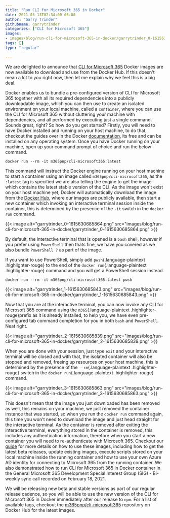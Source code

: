 ```yaml
---
title: "Run CLI for Microsoft 365 in Docker"
date: 2021-03-13T02:34:00-05:00
author: "Garry Trinder"
githubname: garrytrinder
categories: ["CLI for Microsoft 365"]
images:
- images/blog/run-cli-for-microsoft-365-in-docker/garrytrinder_0-1615630685864.png
tags: []
type: "regular"

---
```



We are delighted to announce that [CLI for Microsoft
365](https://aka.ms/cli-m365) Docker images are now available to
download and use from the Docker Hub.
If this doesn't mean a lot to you right now, then let me explain why we
feel this is a big deal.

Docker enables us to bundle a pre-configured version of CLI for
Microsoft 365 together with all its required dependencies into a
publicly downloadable image, which you can then use to create an
isolated environment on your local machine, called a
`container`, where you can use
the CLI for Microsoft 365 without cluttering your machine with
dependencies, and all performed by executing just a single command.
Sounds great, right? So how do you get started?
Firstly, you will need to have Docker installed and running on your host
machine, to do that, checkout the guides over in the Docker
[documentation](https://docs.docker.com/get-docker/), its free and can
be installed on any operating system. Once you have Docker running on
your machine, open up your command prompt of choice and run the below
command.

``` highlight
docker run --rm -it m365pnp/cli-microsoft365:latest
```

This command will instruct the Docker engine running on your host
machine to start a container using an image called
`m365pnp/cli-microsoft365`, as
the `:latest` tag is specified
we are also telling the engine to get the image which contains the
latest stable version of the CLI.
As the image won't exist on your host machine yet, Docker will
automatically download the image from the [Docker
Hub](https://hub.docker.com/r/m365pnp/cli-microsoft365), where our
images are publicly available, then start a new container which invoking
an interactive terminal session inside the container, this is determined
by the presence of the `-it`
switch in the `docker run`
command.

{{< image alt="garrytrinder_0-1615630685864.png" src="images/blog/run-cli-for-microsoft-365-in-docker/garrytrinder_0-1615630685864.png" >}}

By default, the interactive terminal that is opened is a
`bash` shell, however if you
prefer using `PowerShell` then
thats fine, we have you covered as we also bundle
`PowerShell 7` as part of the
image.

If you want to use PowerShell, simply add `pwsh`{.language-plaintext
.highlighter-rouge} to the end of the `docker run`{.language-plaintext
.highlighter-rouge} command and you will get a PowerShell session
instead.

``` highlight
docker run --rm -it m365pnp/cli-microsoft365:latest pwsh
```

{{< image alt="garrytrinder_1-1615630685843.png" src="images/blog/run-cli-for-microsoft-365-in-docker/garrytrinder_1-1615630685843.png" >}}

Now that you are at the interactive terminal, you can now invoke any CLI
for Microsoft 365 command using the `m365`{.language-plaintext
.highlighter-rouge}prefix as it is already installed, to help you, we
have even pre-configured tab command completion for you in both
`bash` and
`PowerShell`. Neat right.

{{< image alt="garrytrinder_2-1615630685839.png" src="images/blog/run-cli-for-microsoft-365-in-docker/garrytrinder_2-1615630685839.png" >}}

When you are done with your session, just type
`exit` and your interactive
terminal will be closed and with that, the isolated container will also
be stopped and removed, freeing up resources on your host machine, this
is determined by the presence of the `--rm`{.language-plaintext
.highlighter-rouge} switch in the `docker run`{.language-plaintext
.highlighter-rouge} command.

{{< image alt="garrytrinder_3-1615630685863.png" src="images/blog/run-cli-for-microsoft-365-in-docker/garrytrinder_3-1615630685863.png" >}}

This doesn't mean that the image you just downloaded has been removed as
well, this remains on your machine, we just removed the container
instance that was started, so when you run the
`docker run` command again, this
time you won't need to download the image and just head straight for the
interactive terminal.
As the container is removed after exiting the interactive terminal,
everything stored in the container is removed, this includes any
authentication information, therefore when you start a new container you
will need to re-authenticate with Microsoft 365.
Checkout our
[guide](https://pnp.github.io/cli-microsoft365/user-guide/run-cli-in-docker-container/)
for more details on how to use these images, including how to get the
latest beta releases, update existing images, execute scripts stored on
your local machine inside the running container and how to use your own
Azure AD identity for connecting to Microsoft 365 from the running
container.
We also demonstrated how to run CLI for Microsoft 365 in Docker
container in the General Microsoft 365 Development Special Interest
Group (SIG) - Bi-weekly sync call recorded on February 18, 2021.

We will be releasing new beta and stable versions as part of our regular
release cadence, so you will be able to use the new version of the CLI
for Microsoft 365 in Docker immediately after our release to
`npm`.
For a list of available tags, checkout the
[m365pnp/cli-microsoft365](https://hub.docker.com/r/m365pnp/cli-microsoft365)
repository on Docker Hub for the latest images.
